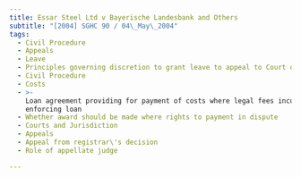 ```yaml
---
title: Essar Steel Ltd v Bayerische Landesbank and Others
subtitle: "[2004] SGHC 90 / 04\_May\_2004"
tags:
  - Civil Procedure
  - Appeals
  - Leave
  - Principles governing discretion to grant leave to appeal to Court of Appeal
  - Civil Procedure
  - Costs
  - >-
    Loan agreement providing for payment of costs where legal fees incurred in
    enforcing loan
  - Whether award should be made where rights to payment in dispute
  - Courts and Jurisdiction
  - Appeals
  - Appeal from registrar\'s decision
  - Role of appellate judge

---
```


